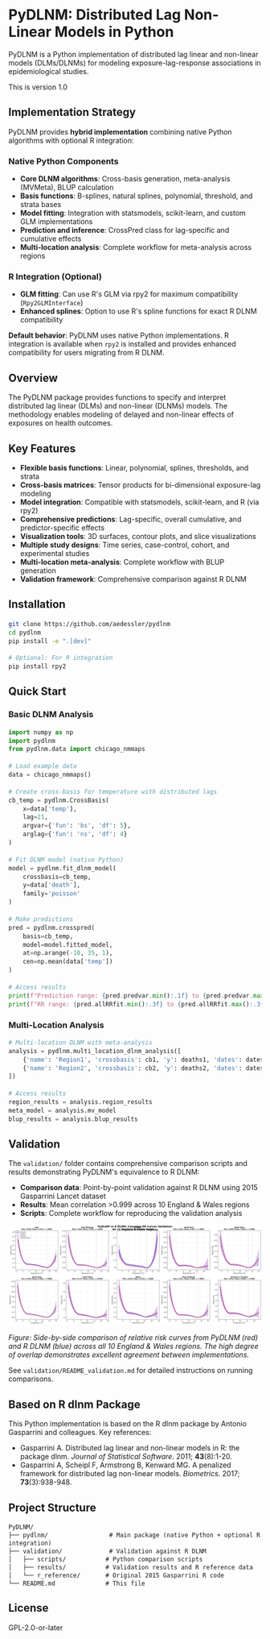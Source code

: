 # PyDLNM: Distributed Lag Non-Linear Models in Python

PyDLNM is a Python implementation of distributed lag linear and non-linear models (DLMs/DLNMs) for modeling exposure-lag-response associations in epidemiological studies.

This is version 1.0

## Implementation Strategy

PyDLNM provides **hybrid implementation** combining native Python algorithms with optional R integration:

### Native Python Components
- **Core DLNM algorithms**: Cross-basis generation, meta-analysis (MVMeta), BLUP calculation
- **Basis functions**: B-splines, natural splines, polynomial, threshold, and strata bases
- **Model fitting**: Integration with statsmodels, scikit-learn, and custom GLM implementations
- **Prediction and inference**: CrossPred class for lag-specific and cumulative effects
- **Multi-location analysis**: Complete workflow for meta-analysis across regions

### R Integration (Optional)
- **GLM fitting**: Can use R's GLM via rpy2 for maximum compatibility (`Rpy2GLMInterface`)
- **Enhanced splines**: Option to use R's spline functions for exact R DLNM compatibility

**Default behavior**: PyDLNM uses native Python implementations. R integration is available when `rpy2` is installed and provides enhanced compatibility for users migrating from R DLNM.  

## Overview

The PyDLNM package provides functions to specify and interpret distributed lag linear (DLMs) and non-linear (DLNMs) models. The methodology enables modeling of delayed and non-linear effects of exposures on health outcomes.

## Key Features

- **Flexible basis functions**: Linear, polynomial, splines, thresholds, and strata
- **Cross-basis matrices**: Tensor products for bi-dimensional exposure-lag modeling
- **Model integration**: Compatible with statsmodels, scikit-learn, and R (via rpy2)
- **Comprehensive predictions**: Lag-specific, overall cumulative, and predictor-specific effects
- **Visualization tools**: 3D surfaces, contour plots, and slice visualizations
- **Multiple study designs**: Time series, case-control, cohort, and experimental studies
- **Multi-location meta-analysis**: Complete workflow with BLUP generation
- **Validation framework**: Comprehensive comparison against R DLNM

## Installation

```bash
git clone https://github.com/aedessler/pydlnm
cd pydlnm
pip install -e ".[dev]"

# Optional: For R integration
pip install rpy2
```

## Quick Start

### Basic DLNM Analysis

```python
import numpy as np
import pydlnm
from pydlnm.data import chicago_nmmaps

# Load example data
data = chicago_nmmaps()

# Create cross-basis for temperature with distributed lags
cb_temp = pydlnm.CrossBasis(
    x=data['temp'],
    lag=21,
    argvar={'fun': 'bs', 'df': 5},
    arglag={'fun': 'ns', 'df': 4}
)

# Fit DLNM model (native Python)
model = pydlnm.fit_dlnm_model(
    crossbasis=cb_temp,
    y=data['death'],
    family='poisson'
)

# Make predictions
pred = pydlnm.crosspred(
    basis=cb_temp,
    model=model.fitted_model,
    at=np.arange(-10, 35, 1),
    cen=np.mean(data['temp'])
)

# Access results
print(f"Prediction range: {pred.predvar.min():.1f} to {pred.predvar.max():.1f}°C")
print(f"RR range: {pred.allRRfit.min():.3f} to {pred.allRRfit.max():.3f}")
```

### Multi-Location Analysis

```python
# Multi-location DLNM with meta-analysis
analysis = pydlnm.multi_location_dlnm_analysis([
    {'name': 'Region1', 'crossbasis': cb1, 'y': deaths1, 'dates': dates1},
    {'name': 'Region2', 'crossbasis': cb2, 'y': deaths2, 'dates': dates2},
])

# Access results
region_results = analysis.region_results
meta_model = analysis.mv_model
blup_results = analysis.blup_results
```

## Validation

The `validation/` folder contains comprehensive comparison scripts and results demonstrating PyDLNM's equivalence to R DLNM:

- **Comparison data**: Point-by-point validation against R DLNM using 2015 Gasparrini Lancet dataset
- **Results**: Mean correlation >0.999 across 10 England & Wales regions
- **Scripts**: Complete workflow for reproducing the validation analysis

![PyDLNM vs R DLNM Validation Results](validation/results/complete_rr_curves_validation_all_regions.png)

*Figure: Side-by-side comparison of relative risk curves from PyDLNM (red) and R DLNM (blue) across all 10 England & Wales regions. The high degree of overlap demonstrates excellent agreement between implementations.*

See `validation/README_validation.md` for detailed instructions on running comparisons.

## Based on R dlnm Package

This Python implementation is based on the R dlnm package by Antonio Gasparrini and colleagues. Key references:

- Gasparrini A. Distributed lag linear and non-linear models in R: the package dlnm. *Journal of Statistical Software*. 2011; **43**(8):1-20.
- Gasparrini A, Scheipl F, Armstrong B, Kenward MG. A penalized framework for distributed lag non-linear models. *Biometrics*. 2017; **73**(3):938-948.

## Project Structure

```
PyDLNM/
├── pydlnm/                 # Main package (native Python + optional R integration)
├── validation/             # Validation against R DLNM
│   ├── scripts/           # Python comparison scripts  
│   ├── results/           # Validation results and R reference data
│   └── r_reference/       # Original 2015 Gasparrini R code
└── README.md              # This file
```

## License

GPL-2.0-or-later
